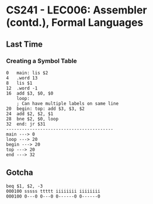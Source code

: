 # CS241 - LEC006: Assembler (contd.), Formal Languages
## Last Time
### Creating a Symbol Table
```
0   main: lis $2
4   .word 13
8   lis $1
12  .word -1
16  add $3, $0, $0
    loop:
    ; Can have multiple labels on same line
20  begin: top: add $3, $3, $2
24  add $2, $2, $1
28  bne $2, $0, loop
32  end: jr $31
-----------------------------------------
main ---> 0
loop ---> 20
begin ---> 20
top ---> 20
end ---> 32
```

## Gotcha
```
beq $1, $2, -3
000100 sssss ttttt iiiiiiii iiiiiiii
000100 0---0 0---0 0------0 0------0
```
<!--stackedit_data:
eyJoaXN0b3J5IjpbLTg2ODA2MDMzNSwxOTUyMzg4NjMxLDE5NT
IzODg2MzFdfQ==
-->